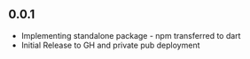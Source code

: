 ## 0.0.1

* Implementing standalone package - npm transferred to dart 
* Initial Release to GH and private pub deployment 